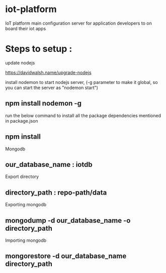 # iot-platform
IoT platform main configuration server for application developers to on board their iot apps

# Steps to setup : 

update nodejs

https://davidwalsh.name/upgrade-nodejs

install nodemon to start nodejs server, (-g parameter to make it global, so you can start the server as "nodemon start")

## npm install nodemon -g

run the below command to install all the package dependencies mentioned in package.json 

## npm install

Mongodb

## our_database_name : iotdb

Export directory

## directory_path : repo-path/data

Exporting mongodb

## mongodump -d our_database_name -o directory_path

Importing mongodb

## mongorestore -d our_database_name directory_path

